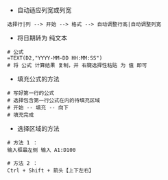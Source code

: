 - 自动适应列宽或列宽
```
选择行|列 --> 开始 --> 格式 --> 自动调整行高|自动调整列宽
```
- 将日期转为 纯文本
```
# 公式
=TEXT(D2,"YYYY-MM-DD HH:MM:SS")
# 将 公式 计算结果 复制，并 右键选择性粘贴 为 值 即可
```
- 填充公式的方法
```
# 写好第一行的公式
# 选择包含第一行公式在内的待填充区域
# 开始 -- 填充 -- 向下
# 填充完成
```
- 选择区域的方法
```
# 方法 1 ：
输入框最左侧 输入 A1:D100

# 方法 2 ：
Ctrl + Shift + 箭头【上下左右】
```